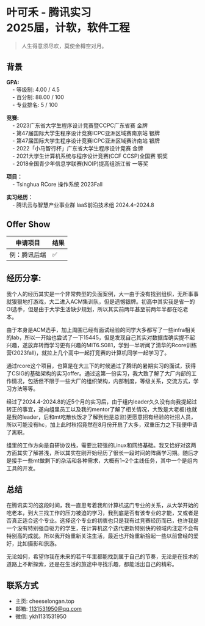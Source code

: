 # 叶可禾 - 腾讯实习<br>2025届，计软，软件工程
> 人生得意须尽欢，莫使金樽空对月。

## 背景

**GPA:** <br>
&nbsp;&nbsp;&nbsp;&nbsp;- 等级制: 4.00 / 4.5 <br>
&nbsp;&nbsp;&nbsp;&nbsp;- 百分制: 88.00 / 100 <br>
&nbsp;&nbsp;&nbsp;&nbsp;- 专业排名: 5 / 100 <br>

**竞赛:**<br>
&nbsp;&nbsp;&nbsp;&nbsp;- 2023广东省大学生程序设计竞赛暨CCPC广东省赛 金牌 <br>
&nbsp;&nbsp;&nbsp;&nbsp;- 第47届国际大学生程序设计竞赛ICPC亚洲区域赛南京站 银牌 <br>
&nbsp;&nbsp;&nbsp;&nbsp;- 第47届国际大学生程序设计竞赛ICPC亚洲区域赛济南站 银牌 <br>
&nbsp;&nbsp;&nbsp;&nbsp;- 2022「小马智行杯」广东省大学生程序设计竞赛 金牌 <br>
&nbsp;&nbsp;&nbsp;&nbsp;- 2021大学生计算机系统与程序设计竞赛(CCF CCSP)全国赛 铜奖 <br>
&nbsp;&nbsp;&nbsp;&nbsp;- 2018全国青少年信息学联赛(NOIP)提高组浙江省 一等奖  <br>

**项目：**<br>
&nbsp;&nbsp;&nbsp;&nbsp;- Tsinghua RCore 操作系统 2023Fall <br>

**实习经历：**<br>
&nbsp;&nbsp;&nbsp;&nbsp;- 腾讯云与智慧产业事业群  IaaS前沿技术组 2024.4–2024.8

## Offer Show
|  申请项目   | 结果 |
|  ----  | ----  |
| 例：腾讯后端  | ✅ |

## 经历分享:

我个人的经历其实是一个非常典型的负面案例，大一由于没有找到组织，无所事事就狠狠地打游戏，大二进入ACM集训队，但是遗憾银牌。初高中其实我是省一的OI选手，但是由于大学生活缺少规划，所以其实前两年甚至前两年半都在吃老本。

由于本身是ACM选手，加上周围已经有面试经验的同学大多都写了一些infra相关的lab，所以一开始也尝试了一下15445，但是发现自己其实对数据库确实提不起兴趣，遂放弃转而学习更有兴趣的MIT6.S081，学到一半听闻了清华的Rcore训练营(2023fall)，就拉上几个高中一起打竞赛的计算机同学一起学习了。

通过rcore这个项目，也算是在大三下的时候通过了腾讯的暑期实习的面试，获得了CSIG的基础架构的实习offer。通过这第一份实习，我大致了解了大厂内部的工作情况，包括但不限于一些大厂的组织架构，内部制度，等级关系，交流方式，学习方法等等。

经过了2024.4-2024.8的近5个月的实习后，由于组内leader久久没有向我提起过转正的事宜，遂向组里员工以及我的mentor了解了相关情况，大致是大老板(也就是我的leader，后和mt吃散伙饭才了解到他是总监)更愿意招有经验的社招人员，所以可能没有hc，加上此时秋招竟然在8月份开启了大多，双重压力之下我便申请了离职。

组里的工作方向是自研协议栈，需要比较强的Linux和网络基础。我又恰好对这两方面其实了解甚浅，所以其实在刚开始经历了很长一段时间的阵痛学习期。随后才是接手一些mt做剩下的杂活和各种需求，大概有1~2个主线任务，其中一个是组内工具的开发。

## 总结

在腾讯实习的这段时间，我一直思考着我和计算机这门专业的关系，从大学开始的吃老本，到大三找工作的压力被迫的学习，我到底是否有该专业的才能，又或者是否真正适合这个专业。选择这个专业的初衷也只是我有过竞赛经历而已，也许我是一个没有特别强自驱力的学生，在计算机这个迭代更新特别快的领域内注定不会有特别高的成就。所以我开始重新关注生活，最近也开始重新拾起一些以前曾经的爱好，比如摄影和旅游。

无论如何，希望你我在未来的若干年里都能找到属于自己的节奏，无论是在技术的道路上不断探索，还是在生活的旅途中寻找乐趣，都能活出自己的精彩。

## 联系方式
- 主页: cheeselongan.top<br>
- 邮箱: 1131531950@qq.com<br>
- 微信: ykh1131531950<br>